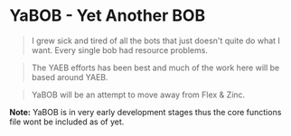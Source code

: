 # YaBOB - Yet Another BOB

> I grew sick and tired of all the bots that just doesn't quite do what I want. Every single bob had resource problems. 

> The YAEB efforts has been best and much of the work here will be based around YAEB.

> YaBOB will be an attempt to move away from Flex & Zinc.

**Note:** YaBOB is in very early development stages thus the core functions file wont be included as of yet.
